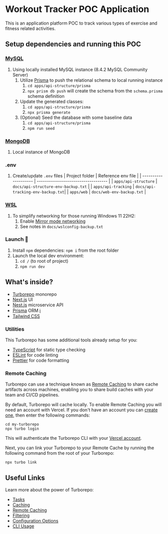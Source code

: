 # Workout Tracker POC Application

This is an application platform POC to track various types of exercise and fitness related activities.

## Setup dependencies and running this POC

### [MySQL](https://www.mysql.com/)

1.  Using locally installed MySQL instance (8.4.2 MySQL Community Server)
    1. Utilize [Prisma](https://www.prisma.io/) to push the relational schema to local running instance
       1. `cd apps/api-structure/prisma`
       2. `npx prism db push` will create the schema from the `schema.prisma` schema definition
    1. Update the generated classes:
       1. `cd apps/api-structure/prisma`
       2. `npx prisma generate`
    1. (Optional) Seed the database with some baseline data
       1. `cd apps/api-structure/prisma`
       2. `npm run seed`

### [MongoDB](https://www.mongodb.com/)

1.  Local instance of MongoDB

### .env

1.  Create/update `.env` files
    | Project folder | Reference env file |
    | -------------------- | ----------------------------------- |
    | `apps/api-structure` | `docs/api-structure-env-backup.txt` |
    | `apps/api-tracking` | `docs/api-tracking-env-backup.txt`|
    | `apps/web` | `docs/web-env-backup.txt` |

### [WSL](https://learn.microsoft.com/en-us/windows/wsl/install)

1.  To simplify networking for those running Windows 11 22H2:
    1. Enable [Mirror mode networking](https://learn.microsoft.com/en-us/windows/wsl/wsl-config#configuration-settings-for-wslconfig)
    2. See notes in `docs/wslconfig-backup.txt`

### Launch 🚀

1. Install `npm` dependencies: `npm i` from the root folder
2. Launch the local dev environment:
   1. `cd /` (to root of project)
   2. `npm run dev`

## What's inside?

- [Turborepo](https://turbo.build/) monorepo
- [Next.js](https://nextjs.org/) UI
- [Nest.js](https://nestjs.com/) microservice API
- [Prisma](https://www.prisma.io/) ORM [:information_source:](https://en.wikipedia.org/wiki/Object%E2%80%93relational_mapping)
- [Tailwind CSS](https://tailwindcss.com/)

### Utilities

This Turborepo has some additional tools already setup for you:

- [TypeScript](https://www.typescriptlang.org/) for static type checking
- [ESLint](https://eslint.org/) for code linting
- [Prettier](https://prettier.io) for code formatting

### Remote Caching

Turborepo can use a technique known as [Remote Caching](https://turbo.build/repo/docs/core-concepts/remote-caching) to share cache artifacts across machines, enabling you to share build caches with your team and CI/CD pipelines.

By default, Turborepo will cache locally. To enable Remote Caching you will need an account with Vercel. If you don't have an account you can [create one](https://vercel.com/signup), then enter the following commands:

```
cd my-turborepo
npx turbo login
```

This will authenticate the Turborepo CLI with your [Vercel account](https://vercel.com/docs/concepts/personal-accounts/overview).

Next, you can link your Turborepo to your Remote Cache by running the following command from the root of your Turborepo:

```
npx turbo link
```

## Useful Links

Learn more about the power of Turborepo:

- [Tasks](https://turbo.build/repo/docs/core-concepts/monorepos/running-tasks)
- [Caching](https://turbo.build/repo/docs/core-concepts/caching)
- [Remote Caching](https://turbo.build/repo/docs/core-concepts/remote-caching)
- [Filtering](https://turbo.build/repo/docs/core-concepts/monorepos/filtering)
- [Configuration Options](https://turbo.build/repo/docs/reference/configuration)
- [CLI Usage](https://turbo.build/repo/docs/reference/command-line-reference)
